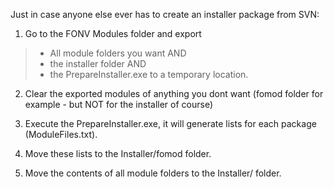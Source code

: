 Just in case anyone else ever has to create an installer package from SVN:

1. Go to the FONV Modules folder and export
> - All module folders you want AND
> - the installer folder AND
> - the PrepareInstaller.exe
to a temporary location.

2. Clear the exported modules of anything you dont want (fomod folder for example - but NOT for the installer of course)

3. Execute the PrepareInstaller.exe, it will generate lists for each package (ModuleFiles.txt).

4. Move these lists to the Installer/fomod folder.

5. Move the contents of all module folders to the Installer/ folder.